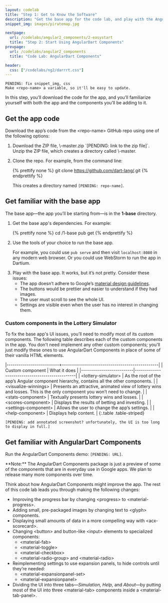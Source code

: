 ```yaml
---
layout: codelab
title: "Step 1: Get to Know the Software"
description: "Get the base app for the code lab, and play with the AngularDart Component demo."
snippet_img: images/piratemap.jpg

nextpage:
  url: /codelabs/angular2_components/2-easystart
  title: "Step 2: Start Using AngularDart Components"
prevpage:
  url: /codelabs/angular2_components
  title: "Code Lab: AngularDart Components"

header:
  css: ["/codelabs/ng2/darrrt.css"]
---
```


```
PENDING: fix snippet_img, css
Make <repo-name> a variable, so it'll be easy to update.
```

In this step, you’ll download the code for the app, and you’ll familiarize yourself with both the app and the components you’ll be adding to it.


## <i class="fa fa-money"> </i> Get the app code

Download the app’s code from the \<repo-name> GitHub repo using one of the following options:

<ol markdown="1">

<li markdown="1">
  Download the ZIP file, \<repo-name>-master.zip
  `[PENDING: link to the zip file]`.
  Unzip the ZIP file, which creates a directory called \<repo-name>-master.
</li>

<li> 
  <p> Clone the repo. For example, from the command line: </p>

{% prettify none %}
git clone https://github.com/dart-lang/<repo-name>.git
{% endprettify %}

<p> This creates a directory named <code>[PENDING: repo-name]</code>. </p>
</li>
</ol>


## <i class="fa fa-money"> </i> Get familiar with the base app

The base app—the app you’ll be starting from—is in the **1-base** directory.

<ol markdown="1">
<li>
  <p> Get the base app's dependencies. For example: </p>

{% prettify none %}
cd <repo-name>/1-base
pub get
{% endprettify %}
</li>

<li markdown="1">
Use the tools of your choice to run the base app.

For example, you could use `pub serve` and then visit `localhost:8080` in any modern web browser. Or you could use WebStorm to run the app in Dartium.
</li>

<li markdown="1">
Play with the base app. It works, but it’s not pretty. Consider these issues:

* The app doesn’t adhere to Google’s
  [material design guidelines](https://material.google.com).
* The buttons would be prettier and easier to understand if they had images.
* The user must scroll to see the whole UI.
* Settings are visible even when the user has no interest in changing them.
</li></ol>

### Custom components in the Lottery Simulator

To fix the base app's UI issues,
you’ll need to modify most of its custom components.
The following table describes each of the custom components in the app.
You don't need implement any other custom components;
you'll just modify these ones to use AngularDart Components in place of
some of their vanilla HTML elements.

|--------------------------+------------------------------------------------|
| Custom component         | What it does                                   |
|--------------------------|------------------------------------------------|
| <nobr>&lt;lottery-simulator></nobr>  | As the root of the app’s Angular component hierarchy, contains all the other components. |
| <nobr>&lt;visualize-winnings></nobr> | Presents an attractive, animated view of lottery wins and losses. This is the only component you won’t need to change. |
| <nobr>&lt;stats-component></nobr>    | Textually presents lottery wins and losses. |
| <nobr>&lt;scores-component></nobr>   | Displays the results of betting and investing. |
| <nobr>&lt;settings-component></nobr> | Allows the user to change the app’s settings. |
| <nobr>&lt;help-component></nobr>     | Displays help content. |
{:.table .table-striped}


```
[PENDING: add annotated screenshot? unfortunately, the UI is too long to display in full.]
```

## <i class="fa fa-money"> </i> Get familiar with AngularDart Components

Run the AngularDart Components demo: `[PENDING: URL]`.

<aside class="alert alert-info" markdown="1">
**Note:**
The AngularDart Components package is just a preview of some of the components that are in everyday use in Google apps. We plan to release many more components over time.
</aside>

Think about how AngularDart Components might improve the app. The rest of this code lab leads you through making the following changes:

*   Improving the progress bar by changing \<progress> to \<material-progress>.
*   Adding small, pre-packaged images by changing text to \<glyph> components.
*   Displaying small amounts of data in a more compelling way with \<acx-scorecard>.
*   Changing \<button> and button-like \<input> elements to specialized components:
    *   \<material-fab>
    *   \<material-toggle>
    *   \<material-checkbox>
    *   \<material-radio-group> and \<material-radio>
*   Reimplementing settings to use expansion panels, to hide controls until they’re needed:
    *   \<material-expansionpanel-set>
    *   \<material-expansionpanel>
*   Dividing the UI into three tabs—*Simulation, Help,* and *About*—by putting most of the UI into three \<material-tab> components inside a \<material-tab-panel>.

